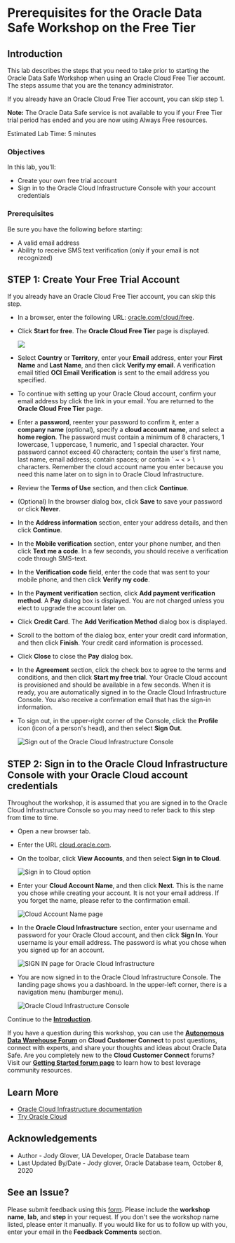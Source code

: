 ﻿
# Prerequisites for the Oracle Data Safe Workshop on the Free Tier               

## Introduction

This lab describes the steps that you need to take prior to starting the Oracle Data Safe Workshop when using an Oracle Cloud Free Tier account. The steps assume that you are the tenancy administrator.

If you already have an Oracle Cloud Free Tier account, you can skip step 1.

**Note:** The Oracle Data Safe service is not available to you if your Free Tier trial period has ended and you are now using Always Free resources.

Estimated Lab Time: 5 minutes

### Objectives

In this lab, you'll:

- Create your own free trial account
- Sign in to the Oracle Cloud Infrastructure Console with your account credentials


### Prerequisites

Be sure you have the following before starting:

- A valid email address
- Ability to receive SMS text verification (only if your email is not recognized)


## **STEP 1**: Create Your Free Trial Account

If you already have an Oracle Cloud Free Tier account, you can skip this step.

- In a browser, enter the following URL: <a  href="https://myservices.us.oraclecloud.com/mycloud/signup?language=en" >oracle.com/cloud/free</a>.
- Click **Start for free**. The **Oracle Cloud Free Tier** page is displayed.

  ![](images/oracle-cloud-free-tier-page.png)

- Select **Country** or **Territory**, enter your **Email** address, enter your **First Name** and **Last Name**, and then click **Verify my email**. A verification email titled **OCI Email Verification** is sent to the email address you specified.

-  To continue with setting up your Oracle Cloud account, confirm your email address by click the link in your email. You are returned to the **Oracle Cloud Free Tier** page.

- Enter a **password**, reenter your password to confirm it, enter a **company name** (optional), specify a **cloud account name**, and select a **home region**. The password must contain a minimum of 8 characters, 1 lowercase, 1 uppercase, 1 numeric, and 1 special character. Your password cannot exceed 40 characters; contain the user's first name, last name, email address; contain spaces; or contain ` ~ < > \ characters. Remember the cloud account name you enter because you need this name later on to sign in to Oracle Cloud Infrastructure.

- Review the **Terms of Use** section, and then click **Continue**.

- (Optional) In the browser dialog box, click **Save** to save your password or click **Never**.

- In the **Address information** section, enter your address details, and then click **Continue**.

- In the **Mobile verification** section, enter your phone number, and then click **Text me a code**. In a few seconds, you should receive a verification code through SMS-text.

- In the **Verification code** field, enter the code that was sent to your mobile phone, and then click **Verify my code**.

- In the **Payment verification** section, click **Add payment verification method**. A **Pay** dialog box is displayed. You are not charged unless you elect to upgrade the account later on.

- Click **Credit Card**. The **Add Verification Method** dialog box is displayed.

- Scroll to the bottom of the dialog box, enter your credit card information, and then click **Finish**. Your credit card information is processed.

- Click **Close** to close the **Pay** dialog box.


- In the **Agreement** section, click the check box to agree to the terms and conditions, and then click **Start my free trial**. Your Oracle Cloud account is provisioned and should be available in a few seconds. When it is ready, you are automatically signed in to the Oracle Cloud Infrastructure Console. You also receive a confirmation email that has the sign-in information.

- To sign out, in the upper-right corner of the Console, click the **Profile** icon (icon of a person's head), and then select **Sign Out**.

  ![Sign out of the Oracle Cloud Infrastructure Console](images/sign-out-oci.png)



## **STEP 2**: Sign in to the Oracle Cloud Infrastructure Console with your Oracle Cloud account credentials
Throughout the workshop, it is assumed that you are signed in to the Oracle Cloud Infrastructure Console so you may need to refer back to this step from time to time.

- Open a new browser tab.

- Enter the URL [cloud.oracle.com](https://cloud.oracle.com).

- On the toolbar, click **View Accounts**, and then select **Sign in to Cloud**.

   ![Sign in to Cloud option](images/349900291.png)


- Enter your **Cloud Account Name**, and then click **Next**. This is the name you chose while creating your account. It is not your email address. If you forget the name, please refer to the confirmation email.

  ![Cloud Account Name page](images/349900292.png)


- In the **Oracle Cloud Infrastructure** section, enter your username and password for your Oracle Cloud account, and then click **Sign In**. Your username is your email address. The password is what you chose when you signed up for an account.  

  ![SIGN IN page for Oracle Cloud Infrastructure](images/349900293.png)

- You are now signed in to the Oracle Cloud Infrastructure Console. The landing page shows you a dashboard. In the upper-left corner, there is a navigation menu (hamburger menu).  

  ![Oracle Cloud Infrastructure Console](images/349900294.png)



Continue to the [**Introduction**](../introduction/introduction.md).

If you have a question during this workshop, you can use the **[Autonomous Data Warehouse Forum](https://cloudcustomerconnect.oracle.com/resources/32a53f8587/summary)** on **Cloud Customer Connect** to post questions, connect with experts, and share your thoughts and ideas about Oracle Data Safe. Are you completely new to the **Cloud Customer Connect** forums? Visit our **[Getting Started forum page](https://cloudcustomerconnect.oracle.com/pages/1f00b02b84)** to learn how to best leverage community resources.



## Learn More

- <a  href="https://www.google.com/url?sa=t&amp;rct=j&amp;q=&amp;esrc=s&amp;source=web&amp;cd=&amp;cad=rja&amp;uact=8&amp;ved=2ahUKEwiV9crfq4LsAhV1lnIEHbzbABwQFjAAegQIARAC&amp;url=https%3A%2F%2Fdocs.cloud.oracle.com%2Fiaas%2F&amp;usg=AOvVaw0AhysJe8ZnjMdve29qGMtZ" >Oracle Cloud Infrastructure documentation</a>
- <a  href="https://www.googleadservices.com/pagead/aclk?sa=L&amp;ai=DChcSEwjpqdLfq4LsAhVMwMgKHXwlCVUYABAAGgJxdQ&amp;ohost=www.google.com&amp;cid=CAASEuRoiOXrrdCP5n-DJ1ywMcKyYQ&amp;sig=AOD64_22iprJaffo5nOe9sztGr9oHNidFQ&amp;q&amp;adurl&amp;ved=2ahUKEwiV9crfq4LsAhV1lnIEHbzbABwQ0Qx6BAgNEAE" >Try Oracle Cloud</a>


## Acknowledgements

- Author - Jody Glover, UA Developer, Oracle Database team
- Last Updated By/Date - Jody glover, Oracle Database team, October 8, 2020


## See an Issue?

Please submit feedback using this <a  href="https://apexapps.oracle.com/pls/apex/f?p=133:1:::::P1_FEEDBACK:1" >form</a>. Please include the **workshop name**, **lab**, and **step** in your request. If you don't see the workshop name listed, please enter it manually. If you would like for us to follow up with you, enter your email in the **Feedback Comments** section.
